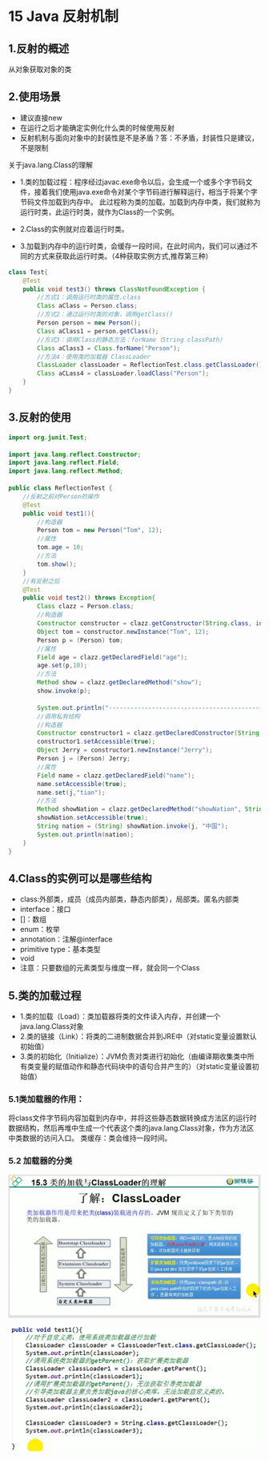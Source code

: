 # 15 Java 反射机制

## 1.反射的概述
从对象获取对象的类

## 2.使用场景

* 建议直接new
* 在运行之后才能确定实例化什么类的时候使用反射
* 反射机制与面向对象中的封装性是不是矛盾？答：不矛盾，封装性只是建议，不是限制

关于java.lang.Class的理解
* 1.类的加载过程：程序经过javac.exe命令以后，会生成一个或多个字节码文件，接着我们使用java.exe命令对某个字节码进行解释运行，相当于将某个字节码文件加载到内存中。
  此过程称为类的加载。加载到内存中类，我们就称为运行时类，此运行时类，就作为Class的一个实例。
  
* 2.Class的实例就对应着运行时类。
* 3.加载到内存中的运行时类，会缓存一段时间，在此时间内，我们可以通过不同的方式来获取此运行时类。（4种获取实例方式,推荐第三种）

```java
class Test{
    @Test
    public void test3() throws ClassNotFoundException {
        //方式1：调用运行时类的属性.class
        Class aClass = Person.class;
        //方式2：通过运行时类的对象，调用getClass()
        Person person = new Person();
        Class aClass1 = person.getClass();
        //方式3：调用Class的静态方法：forName（String classPath）
        Class aClass3 = Class.forName("Person");
        //方法4：使用类的加载器 ClassLoader
        ClassLoader classLoader = ReflectionTest.class.getClassLoader();
        Class aCLass4 = classLoader.loadClass("Person");
    }
}
```

## 3.反射的使用

```java
import org.junit.Test;

import java.lang.reflect.Constructor;
import java.lang.reflect.Field;
import java.lang.reflect.Method;

public class ReflectionTest {
    //反射之前对Person的操作
    @Test
    public void test1(){
        //构造器
        Person tom = new Person("Tom", 12);
        //属性
        tom.age = 10;
        //方法
        tom.show();
    }
    //有反射之后
    @Test
    public void test2() throws Exception{
        Class clazz = Person.class;
        //构造器
        Constructor constructor = clazz.getConstructor(String.class, int.class);
        Object tom = constructor.newInstance("Tom", 12);
        Person p = (Person) tom;
        //属性
        Field age = clazz.getDeclaredField("age");
        age.set(p,10);
        //方法
        Method show = clazz.getDeclaredMethod("show");
        show.invoke(p);

        System.out.println("----------------------------------------------------------");
        //调用私有结构
        //构造器
        Constructor constructor1 = clazz.getDeclaredConstructor(String.class);
        constructor1.setAccessible(true);
        Object Jerry = constructor1.newInstance("Jerry");
        Person j = (Person) Jerry;
        //属性
        Field name = clazz.getDeclaredField("name");
        name.setAccessible(true);
        name.set(j,"tian");
        //方法
        Method showNation = clazz.getDeclaredMethod("showNation", String.class);
        showNation.setAccessible(true);
        String nation = (String) showNation.invoke(j, "中国");
        System.out.println(nation);
    }
}

```

## 4.Class的实例可以是哪些结构

* class:外部类，成员（成员内部类，静态内部类），局部类。匿名内部类
* interface：接口
* []：数组
* enum：枚举
* annotation：注解@interface
* primitive type：基本类型
* void
* 注意：只要数组的元素类型与维度一样，就会同一个Class

## 5.类的加载过程

* 1.类的加载（Load）：类加载器将类的文件读入内存，并创建一个java.lang.Class对象
* 2.类的链接（Link）：将类的二进制数据合并到JRE中（对static变量设置默认初始值）
* 3.类的初始化（Initialize）：JVM负责对类进行初始化（由编译期收集类中所有类变量的赋值动作和静态代码块中的语句合并产生的）（对static变量设置初始值）

### 5.1类加载器的作用：
将class文件字节码内容加载到内存中，并将这些静态数据转换成方法区的运行时数据结构，然后再堆中生成一个代表这个类的java.lang.Class对象，作为方法区中类数据的访问入口。
类缓存：类会维持一段时间。

### 5.2 加载器的分类
![img.png](img.png)

![img_1.png](img_1.png)